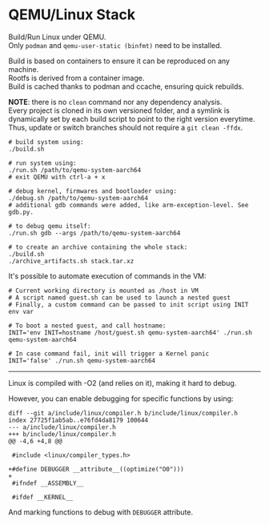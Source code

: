 QEMU/Linux Stack
================

Build/Run Linux under QEMU.\
Only ``podman`` and ``qemu-user-static (binfmt)`` need to be installed.

Build is based on containers to ensure it can be reproduced on any machine.\
Rootfs is derived from a container image.\
Build is cached thanks to podman and ccache, ensuring quick rebuilds.

**NOTE**: there is no ``clean`` command nor any dependency analysis.\
Every project is cloned in its own versioned folder, and a symlink is
dynamically set by each build script to point to the right version everytime.\
Thus, update or switch branches should not require a ``git clean -ffdx``.

```
# build system using:
./build.sh

# run system using:
./run.sh /path/to/qemu-system-aarch64
# exit QEMU with ctrl-a + x

# debug kernel, firmwares and bootloader using:
./debug.sh /path/to/qemu-system-aarch64
# additional gdb commands were added, like arm-exception-level. See gdb.py.

# to debug qemu itself:
./run.sh gdb --args /path/to/qemu-system-aarch64

# to create an archive containing the whole stack:
./build.sh
./archive_artifacts.sh stack.tar.xz
```

It's possible to automate execution of commands in the VM:

```
# Current working directory is mounted as /host in VM
# A script named guest.sh can be used to launch a nested guest
# Finally, a custom command can be passed to init script using INIT env var

# To boot a nested guest, and call hostname:
INIT='env INIT=hostname /host/guest.sh qemu-system-aarch64' ./run.sh qemu-system-aarch64

# In case command fail, init will trigger a Kernel panic
INIT='false' ./run.sh qemu-system-aarch64
```

---

Linux is compiled with -O2 (and relies on it), making it hard to debug.

However, you can enable debugging for specific functions by using:

```
diff --git a/include/linux/compiler.h b/include/linux/compiler.h
index 27725f1ab5ab..e76fd4da8179 100644
--- a/include/linux/compiler.h
+++ b/include/linux/compiler.h
@@ -4,6 +4,8 @@

 #include <linux/compiler_types.h>

+#define DEBUGGER __attribute__((optimize("O0")))
+
 #ifndef __ASSEMBLY__

 #ifdef __KERNEL__
```

And marking functions to debug with `DEBUGGER` attribute.
